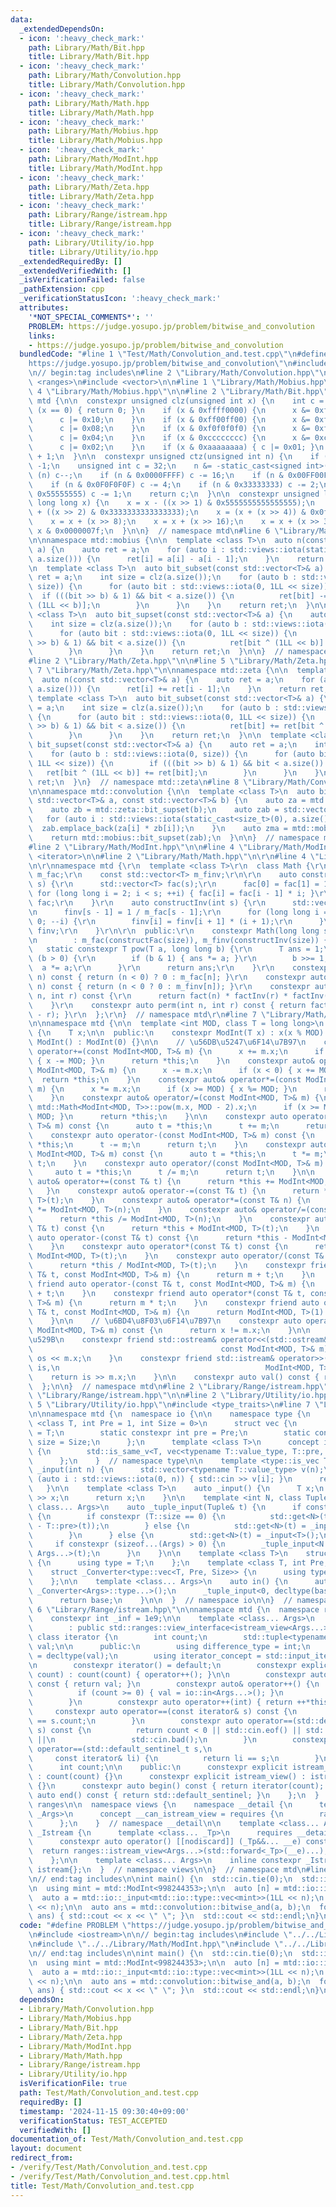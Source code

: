 ```yaml
---
data:
  _extendedDependsOn:
  - icon: ':heavy_check_mark:'
    path: Library/Math/Bit.hpp
    title: Library/Math/Bit.hpp
  - icon: ':heavy_check_mark:'
    path: Library/Math/Convolution.hpp
    title: Library/Math/Convolution.hpp
  - icon: ':heavy_check_mark:'
    path: Library/Math/Math.hpp
    title: Library/Math/Math.hpp
  - icon: ':heavy_check_mark:'
    path: Library/Math/Mobius.hpp
    title: Library/Math/Mobius.hpp
  - icon: ':heavy_check_mark:'
    path: Library/Math/ModInt.hpp
    title: Library/Math/ModInt.hpp
  - icon: ':heavy_check_mark:'
    path: Library/Math/Zeta.hpp
    title: Library/Math/Zeta.hpp
  - icon: ':heavy_check_mark:'
    path: Library/Range/istream.hpp
    title: Library/Range/istream.hpp
  - icon: ':heavy_check_mark:'
    path: Library/Utility/io.hpp
    title: Library/Utility/io.hpp
  _extendedRequiredBy: []
  _extendedVerifiedWith: []
  _isVerificationFailed: false
  _pathExtension: cpp
  _verificationStatusIcon: ':heavy_check_mark:'
  attributes:
    '*NOT_SPECIAL_COMMENTS*': ''
    PROBLEM: https://judge.yosupo.jp/problem/bitwise_and_convolution
    links:
    - https://judge.yosupo.jp/problem/bitwise_and_convolution
  bundledCode: "#line 1 \"Test/Math/Convolution_and.test.cpp\"\n#define PROBLEM \"\
    https://judge.yosupo.jp/problem/bitwise_and_convolution\"\n#include <iostream>\n\
    \n// begin:tag includes\n#line 2 \"Library/Math/Convolution.hpp\"\n\n#include\
    \ <ranges>\n#include <vector>\n\n#line 1 \"Library/Math/Mobius.hpp\"\n\n#line\
    \ 4 \"Library/Math/Mobius.hpp\"\n\n#line 2 \"Library/Math/Bit.hpp\"\n\nnamespace\
    \ mtd {\n\n  constexpr unsigned clz(unsigned int x) {\n    int c = 0;\n    if\
    \ (x == 0) { return 0; }\n    if (x & 0xffff0000) {\n      x &= 0xffff0000;\n\
    \      c |= 0x10;\n    }\n    if (x & 0xff00ff00) {\n      x &= 0xff00ff00;\n\
    \      c |= 0x08;\n    }\n    if (x & 0xf0f0f0f0) {\n      x &= 0xf0f0f0f0;\n\
    \      c |= 0x04;\n    }\n    if (x & 0xcccccccc) {\n      x &= 0xcccccccc;\n\
    \      c |= 0x02;\n    }\n    if (x & 0xaaaaaaaa) { c |= 0x01; }\n    return c\
    \ + 1;\n  }\n\n  constexpr unsigned ctz(unsigned int n) {\n    if (!n) return\
    \ -1;\n    unsigned int c = 32;\n    n &= -static_cast<signed int>(n);\n    if\
    \ (n) c--;\n    if (n & 0x0000FFFF) c -= 16;\n    if (n & 0x00FF00FF) c -= 8;\n\
    \    if (n & 0x0F0F0F0F) c -= 4;\n    if (n & 0x33333333) c -= 2;\n    if (n &\
    \ 0x55555555) c -= 1;\n    return c;\n  }\n\n  constexpr unsigned long long popcount(unsigned\
    \ long long x) {\n    x = x - ((x >> 1) & 0x5555555555555555);\n    x = (x & 0x3333333333333333)\
    \ + ((x >> 2) & 0x3333333333333333);\n    x = (x + (x >> 4)) & 0x0f0f0f0f0f0f0f0f;\n\
    \    x = x + (x >> 8);\n    x = x + (x >> 16);\n    x = x + (x >> 32);\n    return\
    \ x & 0x0000007f;\n  }\n\n}  // namespace mtd\n#line 6 \"Library/Math/Mobius.hpp\"\
    \n\nnamespace mtd::mobius {\n\n  template <class T>\n  auto n(const std::vector<T>&\
    \ a) {\n    auto ret = a;\n    for (auto i : std::views::iota(static_cast<size_t>(1),\
    \ a.size())) {\n      ret[i] = a[i] - a[i - 1];\n    }\n    return ret;\n  }\n\
    \n  template <class T>\n  auto bit_subset(const std::vector<T>& a) {\n    auto\
    \ ret = a;\n    int size = clz(a.size());\n    for (auto b : std::views::iota(0,\
    \ size)) {\n      for (auto bit : std::views::iota(0, 1LL << size)) {\n      \
    \  if (((bit >> b) & 1) && bit < a.size()) {\n          ret[bit] -= ret[bit ^\
    \ (1LL << b)];\n        }\n      }\n    }\n    return ret;\n  }\n\n  template\
    \ <class T>\n  auto bit_supset(const std::vector<T>& a) {\n    auto ret = a;\n\
    \    int size = clz(a.size());\n    for (auto b : std::views::iota(0, size)) {\n\
    \      for (auto bit : std::views::iota(0, 1LL << size)) {\n        if (((bit\
    \ >> b) & 1) && bit < a.size()) {\n          ret[bit ^ (1LL << b)] -= ret[bit];\n\
    \        }\n      }\n    }\n    return ret;\n  }\n\n}  // namespace mtd::mobius\n\
    #line 2 \"Library/Math/Zeta.hpp\"\n\n#line 5 \"Library/Math/Zeta.hpp\"\n\n#line\
    \ 7 \"Library/Math/Zeta.hpp\"\n\nnamespace mtd::zeta {\n\n  template <class T>\n\
    \  auto n(const std::vector<T>& a) {\n    auto ret = a;\n    for (auto i : std::views::iota(static_cast<size_t>(1),\
    \ a.size())) {\n      ret[i] += ret[i - 1];\n    }\n    return ret;\n  }\n\n \
    \ template <class T>\n  auto bit_subset(const std::vector<T>& a) {\n    auto ret\
    \ = a;\n    int size = clz(a.size());\n    for (auto b : std::views::iota(0, size))\
    \ {\n      for (auto bit : std::views::iota(0, 1LL << size)) {\n        if (((bit\
    \ >> b) & 1) && bit < a.size()) {\n          ret[bit] += ret[bit ^ (1LL << b)];\n\
    \        }\n      }\n    }\n    return ret;\n  }\n\n  template <class T>\n  auto\
    \ bit_supset(const std::vector<T>& a) {\n    auto ret = a;\n    int size = clz(a.size());\n\
    \    for (auto b : std::views::iota(0, size)) {\n      for (auto bit : std::views::iota(0,\
    \ 1LL << size)) {\n        if (((bit >> b) & 1) && bit < a.size()) {\n       \
    \   ret[bit ^ (1LL << b)] += ret[bit];\n        }\n      }\n    }\n    return\
    \ ret;\n  }\n}  // namespace mtd::zeta\n#line 8 \"Library/Math/Convolution.hpp\"\
    \n\nnamespace mtd::convolution {\n\n  template <class T>\n  auto bitwise_and(const\
    \ std::vector<T>& a, const std::vector<T>& b) {\n    auto za = mtd::zeta::bit_supset(a);\n\
    \    auto zb = mtd::zeta::bit_supset(b);\n    auto zab = std::vector<T>();\n \
    \   for (auto i : std::views::iota(static_cast<size_t>(0), a.size())) {\n    \
    \  zab.emplace_back(za[i] * zb[i]);\n    }\n    auto zma = mtd::mobius::bit_supset(za);\n\
    \    return mtd::mobius::bit_supset(zab);\n  }\n\n}  // namespace mtd::convolution\n\
    #line 2 \"Library/Math/ModInt.hpp\"\n\n#line 4 \"Library/Math/ModInt.hpp\"\n#include\
    \ <iterator>\n\n#line 2 \"Library/Math/Math.hpp\"\n\r\n#line 4 \"Library/Math/Math.hpp\"\
    \n\r\nnamespace mtd {\r\n  template <class T>\r\n  class Math {\r\n    const std::vector<T>\
    \ m_fac;\r\n    const std::vector<T> m_finv;\r\n\r\n    auto constructFac(int\
    \ s) {\r\n      std::vector<T> fac(s);\r\n      fac[0] = fac[1] = 1;\r\n     \
    \ for (long long i = 2; i < s; ++i) { fac[i] = fac[i - 1] * i; }\r\n      return\
    \ fac;\r\n    }\r\n    auto constructInv(int s) {\r\n      std::vector<T> finv(s);\r\
    \n      finv[s - 1] = 1 / m_fac[s - 1];\r\n      for (long long i = s - 2; i >=\
    \ 0; --i) {\r\n        finv[i] = finv[i + 1] * (i + 1);\r\n      }\r\n      return\
    \ finv;\r\n    }\r\n\r\n  public:\r\n    constexpr Math(long long size = 3 * 1e6)\r\
    \n        : m_fac(constructFac(size)), m_finv(constructInv(size)) {}\r\n\r\n \
    \   static constexpr T pow(T a, long long b) {\r\n      T ans = 1;\r\n      while\
    \ (b > 0) {\r\n        if (b & 1) { ans *= a; }\r\n        b >>= 1;\r\n      \
    \  a *= a;\r\n      }\r\n      return ans;\r\n    }\r\n    constexpr auto fact(int\
    \ n) const { return (n < 0) ? 0 : m_fac[n]; }\r\n    constexpr auto factInv(int\
    \ n) const { return (n < 0 ? 0 : m_finv[n]); }\r\n    constexpr auto comb(int\
    \ n, int r) const {\r\n      return fact(n) * factInv(r) * factInv(n - r);\r\n\
    \    }\r\n    constexpr auto perm(int n, int r) const { return fact(n) * factInv(n\
    \ - r); }\r\n  };\r\n}  // namespace mtd\r\n#line 7 \"Library/Math/ModInt.hpp\"\
    \n\nnamespace mtd {\n\n  template <int MOD, class T = long long>\n  class ModInt\
    \ {\n    T x;\n\n  public:\n    constexpr ModInt(T x) : x(x % MOD) {}\n    constexpr\
    \ ModInt() : ModInt(0) {}\n\n    // \u56DB\u5247\u6F14\u7B97\n    constexpr auto&\
    \ operator+=(const ModInt<MOD, T>& m) {\n      x += m.x;\n      if (x >= MOD)\
    \ { x -= MOD; }\n      return *this;\n    }\n    constexpr auto& operator-=(const\
    \ ModInt<MOD, T>& m) {\n      x -= m.x;\n      if (x < 0) { x += MOD; }\n    \
    \  return *this;\n    }\n    constexpr auto& operator*=(const ModInt<MOD, T>&\
    \ m) {\n      x *= m.x;\n      if (x >= MOD) { x %= MOD; }\n      return *this;\n\
    \    }\n    constexpr auto& operator/=(const ModInt<MOD, T>& m) {\n      x *=\
    \ mtd::Math<ModInt<MOD, T>>::pow(m.x, MOD - 2).x;\n      if (x >= MOD) { x %=\
    \ MOD; }\n      return *this;\n    }\n\n    constexpr auto operator+(const ModInt<MOD,\
    \ T>& m) const {\n      auto t = *this;\n      t += m;\n      return t;\n    }\n\
    \    constexpr auto operator-(const ModInt<MOD, T>& m) const {\n      auto t =\
    \ *this;\n      t -= m;\n      return t;\n    }\n    constexpr auto operator*(const\
    \ ModInt<MOD, T>& m) const {\n      auto t = *this;\n      t *= m;\n      return\
    \ t;\n    }\n    constexpr auto operator/(const ModInt<MOD, T>& m) const {\n \
    \     auto t = *this;\n      t /= m;\n      return t;\n    }\n\n    constexpr\
    \ auto& operator+=(const T& t) {\n      return *this += ModInt<MOD, T>(t);\n \
    \   }\n    constexpr auto& operator-=(const T& t) {\n      return *this -= ModInt<MOD,\
    \ T>(t);\n    }\n    constexpr auto& operator*=(const T& n) {\n      return *this\
    \ *= ModInt<MOD, T>(n);\n    }\n    constexpr auto& operator/=(const T& n) {\n\
    \      return *this /= ModInt<MOD, T>(n);\n    }\n    constexpr auto operator+(const\
    \ T& t) const {\n      return *this + ModInt<MOD, T>(t);\n    }\n    constexpr\
    \ auto operator-(const T& t) const {\n      return *this - ModInt<MOD, T>(t);\n\
    \    }\n    constexpr auto operator*(const T& t) const {\n      return *this *\
    \ ModInt<MOD, T>(t);\n    }\n    constexpr auto operator/(const T& t) const {\n\
    \      return *this / ModInt<MOD, T>(t);\n    }\n    constexpr friend auto operator+(const\
    \ T& t, const ModInt<MOD, T>& m) {\n      return m + t;\n    }\n    constexpr\
    \ friend auto operator-(const T& t, const ModInt<MOD, T>& m) {\n      return -m\
    \ + t;\n    }\n    constexpr friend auto operator*(const T& t, const ModInt<MOD,\
    \ T>& m) {\n      return m * t;\n    }\n    constexpr friend auto operator/(const\
    \ T& t, const ModInt<MOD, T>& m) {\n      return ModInt<MOD, T>(1) / m * t;\n\
    \    }\n\n    // \u6BD4\u8F03\u6F14\u7B97\n    constexpr auto operator!=(const\
    \ ModInt<MOD, T>& m) const {\n      return x != m.x;\n    }\n\n    // \u5165\u51FA\
    \u529B\n    constexpr friend std::ostream& operator<<(std::ostream& os,\n    \
    \                                          const ModInt<MOD, T>& m) {\n      return\
    \ os << m.x;\n    }\n    constexpr friend std::istream& operator>>(std::istream&\
    \ is,\n                                              ModInt<MOD, T>& m) {\n  \
    \    return is >> m.x;\n    }\n\n    constexpr auto val() const { return x; }\n\
    \  };\n\n}  // namespace mtd\n#line 2 \"Library/Range/istream.hpp\"\n\n#line 4\
    \ \"Library/Range/istream.hpp\"\n\n#line 2 \"Library/Utility/io.hpp\"\n\n#line\
    \ 5 \"Library/Utility/io.hpp\"\n#include <type_traits>\n#line 7 \"Library/Utility/io.hpp\"\
    \n\nnamespace mtd {\n  namespace io {\n\n    namespace type {\n      template\
    \ <class T, int Pre = 1, int Size = 0>\n      struct vec {\n        using value_type\
    \ = T;\n        static constexpr int pre = Pre;\n        static constexpr int\
    \ size = Size;\n      };\n      template <class T>\n      concept is_vec = requires\
    \ {\n        std::is_same_v<T, vec<typename T::value_type, T::pre, T::size>>;\n\
    \      };\n    }  // namespace type\n\n    template <type::is_vec T>\n    auto\
    \ _input(int n) {\n      std::vector<typename T::value_type> v(n);\n      for\
    \ (auto i : std::views::iota(0, n)) { std::cin >> v[i]; }\n      return v;\n \
    \   }\n\n    template <class T>\n    auto _input() {\n      T x;\n      std::cin\
    \ >> x;\n      return x;\n    }\n\n    template <int N, class Tuple, class T,\
    \ class... Args>\n    auto _tuple_input(Tuple& t) {\n      if constexpr (type::is_vec<T>)\
    \ {\n        if constexpr (T::size == 0) {\n          std::get<N>(t) = _input<T>(std::get<N\
    \ - T::pre>(t));\n        } else {\n          std::get<N>(t) = _input<T>(T::size);\n\
    \        }\n      } else {\n        std::get<N>(t) = _input<T>();\n      }\n \
    \     if constexpr (sizeof...(Args) > 0) {\n        _tuple_input<N + 1, Tuple,\
    \ Args...>(t);\n      }\n    }\n\n    template <class T>\n    struct _Converter\
    \ {\n      using type = T;\n    };\n    template <class T, int Pre, int Size>\n\
    \    struct _Converter<type::vec<T, Pre, Size>> {\n      using type = std::vector<T>;\n\
    \    };\n\n    template <class... Args>\n    auto in() {\n      auto base = std::tuple<typename\
    \ _Converter<Args>::type...>();\n      _tuple_input<0, decltype(base), Args...>(base);\n\
    \      return base;\n    }\n\n  }  // namespace io\n\n}  // namespace mtd\n#line\
    \ 6 \"Library/Range/istream.hpp\"\n\nnamespace mtd {\n  namespace ranges {\n\n\
    \    constexpr int _inf = 1e9;\n\n    template <class... Args>\n    struct istream_view\n\
    \        : public std::ranges::view_interface<istream_view<Args...>> {\n     \
    \ class iterator {\n        int count;\n        std::tuple<typename io::_Converter<Args>::type...>\
    \ val;\n\n      public:\n        using difference_type = int;\n        using value_type\
    \ = decltype(val);\n        using iterator_concept = std::input_iterator_tag;\n\
    \n        constexpr iterator() = default;\n        constexpr explicit iterator(int\
    \ count) : count(count) { operator++(); }\n\n        constexpr auto operator*()\
    \ const { return val; }\n        constexpr auto& operator++() {\n          --count;\n\
    \          if (count >= 0) { val = io::in<Args...>(); }\n          return *this;\n\
    \        }\n        constexpr auto operator++(int) { return ++*this; }\n\n   \
    \     constexpr auto operator==(const iterator& s) const {\n          return count\
    \ == s.count;\n        }\n        constexpr auto operator==(std::default_sentinel_t\
    \ s) const {\n          return count < 0 || std::cin.eof() || std::cin.fail()\
    \ ||\n                 std::cin.bad();\n        }\n        constexpr friend auto\
    \ operator==(std::default_sentinel_t s,\n                                    \
    \     const iterator& li) {\n          return li == s;\n        }\n      };\n\n\
    \      int count;\n\n    public:\n      constexpr explicit istream_view(int count)\
    \ : count(count) {}\n      constexpr explicit istream_view() : istream_view(_inf)\
    \ {}\n      constexpr auto begin() const { return iterator(count); }\n      constexpr\
    \ auto end() const { return std::default_sentinel; }\n    };\n  }  // namespace\
    \ ranges\n\n  namespace views {\n    namespace __detail {\n      template <typename...\
    \ _Args>\n      concept __can_istream_view = requires {\n        ranges::istream_view(std::declval<_Args>()...);\n\
    \      };\n    }  // namespace __detail\n\n    template <class... Args>\n    struct\
    \ _Istream {\n      template <class... _Tp>\n      requires __detail::__can_istream_view<_Tp...>\n\
    \      constexpr auto operator() [[nodiscard]] (_Tp&&... __e) const {\n      \
    \  return ranges::istream_view<Args...>(std::forward<_Tp>(__e)...);\n      }\n\
    \    };\n\n    template <class... Args>\n    inline constexpr _Istream<Args...>\
    \ istream{};\n  }  // namespace views\n\n}  // namespace mtd\n#line 8 \"Test/Math/Convolution_and.test.cpp\"\
    \n// end:tag includes\n\nint main() {\n  std::cin.tie(0);\n  std::ios::sync_with_stdio(0);\n\
    \n  using mint = mtd::ModInt<998244353>;\n\n  auto [n] = mtd::io::in<int>();\n\
    \  auto a = mtd::io::_input<mtd::io::type::vec<mint>>(1LL << n);\n  auto b = mtd::io::_input<mtd::io::type::vec<mint>>(1LL\
    \ << n);\n\n  auto ans = mtd::convolution::bitwise_and(a, b);\n  for (auto x :\
    \ ans) { std::cout << x << \" \"; }\n  std::cout << std::endl;\n}\n"
  code: "#define PROBLEM \"https://judge.yosupo.jp/problem/bitwise_and_convolution\"\
    \n#include <iostream>\n\n// begin:tag includes\n#include \"../../Library/Math/Convolution.hpp\"\
    \n#include \"../../Library/Math/ModInt.hpp\"\n#include \"../../Library/Range/istream.hpp\"\
    \n// end:tag includes\n\nint main() {\n  std::cin.tie(0);\n  std::ios::sync_with_stdio(0);\n\
    \n  using mint = mtd::ModInt<998244353>;\n\n  auto [n] = mtd::io::in<int>();\n\
    \  auto a = mtd::io::_input<mtd::io::type::vec<mint>>(1LL << n);\n  auto b = mtd::io::_input<mtd::io::type::vec<mint>>(1LL\
    \ << n);\n\n  auto ans = mtd::convolution::bitwise_and(a, b);\n  for (auto x :\
    \ ans) { std::cout << x << \" \"; }\n  std::cout << std::endl;\n}\n"
  dependsOn:
  - Library/Math/Convolution.hpp
  - Library/Math/Mobius.hpp
  - Library/Math/Bit.hpp
  - Library/Math/Zeta.hpp
  - Library/Math/ModInt.hpp
  - Library/Math/Math.hpp
  - Library/Range/istream.hpp
  - Library/Utility/io.hpp
  isVerificationFile: true
  path: Test/Math/Convolution_and.test.cpp
  requiredBy: []
  timestamp: '2024-11-15 09:30:40+09:00'
  verificationStatus: TEST_ACCEPTED
  verifiedWith: []
documentation_of: Test/Math/Convolution_and.test.cpp
layout: document
redirect_from:
- /verify/Test/Math/Convolution_and.test.cpp
- /verify/Test/Math/Convolution_and.test.cpp.html
title: Test/Math/Convolution_and.test.cpp
---
```

